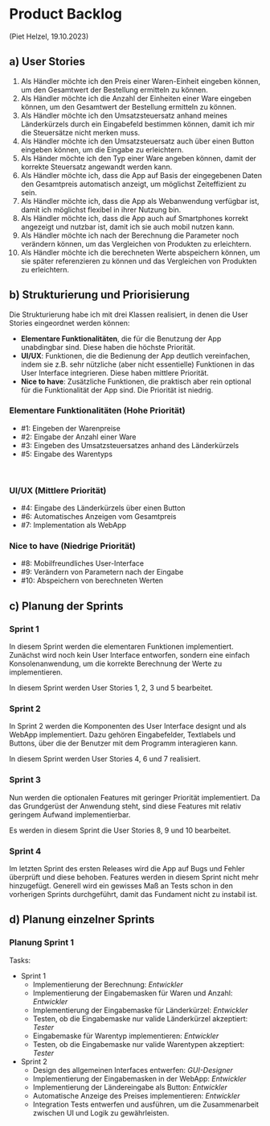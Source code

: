 # Product Backlog

(Piet Helzel, 19.10.2023)

## a) User Stories

1. Als Händler möchte ich den Preis einer Waren-Einheit
eingeben können, um den Gesamtwert der Bestellung ermitteln
zu können.
2. Als Händler möchte ich die Anzahl der Einheiten einer
Ware eingeben können, um den Gesamtwert der Bestellung ermitteln
zu können.
3. Als Händler möchte ich den Umsatzsteuersatz anhand
meines Länderkürzels durch ein Eingabefeld bestimmen können,
damit ich mir die Steuersätze nicht merken muss.
4. Als Händler möchte ich den Umsatzsteuersatz auch über einen
Button eingeben können, um die Eingabe zu erleichtern.
5. Als Händer möchte ich den Typ einer Ware angeben können,
damit der korrekte Steuersatz angewandt werden kann.
6. Als Händler möchte ich, dass die App auf Basis der
eingegebenen Daten den Gesamtpreis automatisch anzeigt,
um möglichst Zeiteffizient zu sein.
7. Als Händler möchte ich, dass die App als Webanwendung
verfügbar ist, damit ich möglichst flexibel in ihrer Nutzung bin.
8. Als Händler möchte ich, dass die App auch auf Smartphones
korrekt angezeigt und nutzbar ist, damit ich sie auch mobil
nutzen kann.
9. Als Händler möchte ich nach der Berechnung die Parameter
noch verändern können, um das Vergleichen von Produkten zu
erleichtern.
10. Als Händler möchte ich die berechneten Werte abspeichern
können, um sie später referenzieren zu können und das Vergleichen
von Produkten zu erleichtern.

## b) Strukturierung und Priorisierung

Die Strukturierung habe ich mit drei Klassen realisiert,
in denen die User Stories eingeordnet werden können:

- **Elementare Funktionalitäten**, die für die Benutzung der App
unabdingbar sind. Diese haben die höchste Priorität.
- **UI/UX**: Funktionen, die die Bedienung der App deutlich
vereinfachen, indem sie z.B. sehr nützliche (aber nicht essentielle)
Funktionen in das User Interface integrieren. Diese haben mittlere Priorität.
- **Nice to have**: Zusätzliche Funktionen, die praktisch aber rein optional
für die Funktionalität der App sind. Die Priorität ist niedrig.

### Elementare Funktionalitäten (Hohe Priorität)

- #1: Eingeben der Warenpreise
- #2: Eingabe der Anzahl einer Ware
- #3: Eingeben des Umsatzsteuersatzes anhand des Länderkürzels
- #5: Eingabe des Warentyps

&nbsp;&nbsp;

### UI/UX (Mittlere Priorität)

- #4: Eingabe des Länderkürzels über einen Button
- #6: Automatisches Anzeigen vom Gesamtpreis
- #7: Implementation als WebApp

### Nice to have (Niedrige Priorität)

- #8: Mobilfreundliches User-Interface
- #9: Verändern von Parametern nach der Eingabe
- #10: Abspeichern von berechneten Werten

## c) Planung der Sprints

### Sprint 1

In diesem Sprint werden die elementaren Funktionen implementiert.
Zunächst wird noch kein User Interface entworfen, sondern eine
einfach Konsolenanwendung, um die korrekte Berechnung der Werte
zu implementieren.

In diesem Sprint werden User Stories 1, 2, 3 und 5 bearbeitet.

### Sprint 2

In Sprint 2 werden die Komponenten des User Interface designt und
als WebApp implementiert. Dazu gehören Eingabefelder, Textlabels
und Buttons, über die der Benutzer mit dem Programm interagieren kann.

In diesem Sprint werden User Stories 4, 6 und 7 realisiert.

### Sprint 3

Nun werden die optionalen Features mit geringer Priorität implementiert.
Da das Grundgerüst der Anwendung steht, sind diese Features mit relativ
geringem Aufwand implementierbar.

Es werden in diesem Sprint die User Stories 8, 9 und 10 bearbeitet.

### Sprint 4

Im letzten Sprint des ersten Releases wird die App auf Bugs und Fehler
überprüft und diese behoben. Features werden in diesem Sprint
nicht mehr hinzugefügt. Generell wird ein gewisses Maß an Tests schon in
den vorherigen Sprints durchgeführt, damit das Fundament nicht zu instabil ist.

## d) Planung einzelner Sprints

### Planung Sprint 1

Tasks:

- Sprint 1
    - Implementierung der Berechnung: *Entwickler*
    - Implementierung der Eingabemasken für Waren und Anzahl: *Entwickler*
    - Implementierung der Eingabemaske für Länderkürzel: *Entwickler*
    - Testen, ob die Eingabemaske nur valide Länderkürzel akzeptiert: *Tester*
    - Eingabemaske für Warentyp implementieren: *Entwickler*
    - Testen, ob die Eingabemaske nur valide Warentypen akzeptiert: *Tester*
- Sprint 2
    - Design des allgemeinen Interfaces entwerfen: *GUI-Designer*
    - Implementierung der Eingabemasken in der WebApp: *Entwickler*
    - Implementierung der Ländereingabe als Button: *Entwickler*
    - Automatische Anzeige des Preises implementieren: *Entwickler*
    - Integration Tests entwerfen und ausführen, um die Zusammenarbeit zwischen UI und Logik zu gewährleisten.
